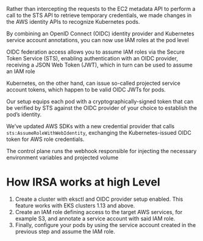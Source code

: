 

Rather than intercepting the requests to the EC2 metadata API to perform a call to the STS API to retrieve temporary credentials, we made changes in the AWS identity APIs to recognize Kubernetes pods.

By combining an OpenID Connect (OIDC) identity provider and Kubernetes service account annotations, you can now use IAM roles at the pod level

OIDC federation access allows you to assume IAM roles via the Secure Token Service (STS), enabling authentication with an OIDC provider, receiving a JSON Web Token (JWT), which in turn can be used to assume an IAM role

Kubernetes, on the other hand, can issue so-called projected service account tokens, which happen to be valid OIDC JWTs for pods.

Our setup equips each pod with a cryptographically-signed token that can be verified by STS against the OIDC provider of your choice to establish the pod’s identity.

We’ve updated AWS SDKs with a new credential provider that calls `sts:AssumeRoleWithWebIdentity`, exchanging the Kubernetes-issued OIDC token for AWS role credentials.

The control plane runs the webhook responsible for injecting the necessary environment variables and projected volume

# How IRSA works at high Level

1. Create a cluster with eksctl and OIDC provider setup enabled. This feature works with EKS clusters 1.13 and above.
2. Create an IAM role defining access to the target AWS services, for example S3, and annotate a service account with said IAM role.
3. Finally, configure your pods by using the service account created in the previous step and assume the IAM role.
